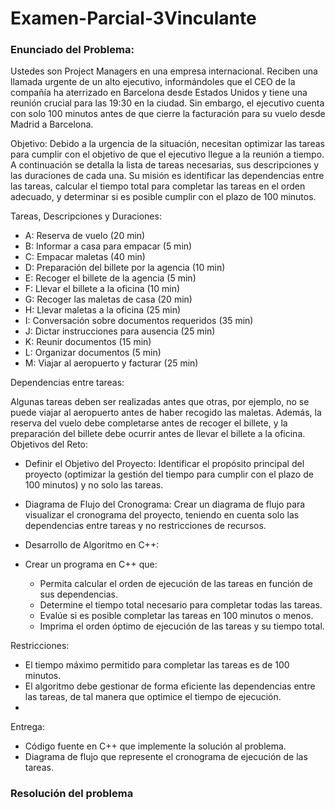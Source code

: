 # Examen-Parcial-3Vinculante

### Enunciado del Problema:

Ustedes son Project Managers en una empresa internacional. Reciben una llamada urgente de un alto ejecutivo, informándoles que el CEO de la compañía ha aterrizado en Barcelona desde Estados Unidos y tiene una reunión crucial para las 19:30 en la ciudad. Sin embargo, el ejecutivo cuenta con solo 100 minutos antes de que cierre la facturación para su vuelo desde Madrid a Barcelona.

Objetivo: Debido a la urgencia de la situación, necesitan optimizar las tareas para cumplir con el objetivo de que el ejecutivo llegue a la reunión a tiempo. A continuación se detalla la lista de tareas necesarias, sus descripciones y las duraciones de cada una. Su misión es identificar las dependencias entre las tareas, calcular el tiempo total para completar las tareas en el orden adecuado, y determinar si es posible cumplir con el plazo de 100 minutos.

Tareas, Descripciones y Duraciones:

- A: Reserva de vuelo (20 min)
- B: Informar a casa para empacar (5 min)
- C: Empacar maletas (40 min)
- D: Preparación del billete por la agencia (10 min)
- E: Recoger el billete de la agencia (5 min)
- F: Llevar el billete a la oficina (10 min)
- G: Recoger las maletas de casa (20 min)
- H: Llevar maletas a la oficina (25 min)
- I: Conversación sobre documentos requeridos (35 min)
- J: Dictar instrucciones para ausencia (25 min)
- K: Reunir documentos (15 min)
- L: Organizar documentos (5 min)
- M: Viajar al aeropuerto y facturar (25 min)

Dependencias entre tareas:

Algunas tareas deben ser realizadas antes que otras, por ejemplo, no se puede viajar al aeropuerto antes de haber recogido las maletas.
Además, la reserva del vuelo debe completarse antes de recoger el billete, y la preparación del billete debe ocurrir antes de llevar el billete a la oficina.
Objetivos del Reto:

- Definir el Objetivo del Proyecto: Identificar el propósito principal del proyecto (optimizar la gestión del tiempo para cumplir con el plazo de 100 minutos) y no solo las tareas.

- Diagrama de Flujo del Cronograma: Crear un diagrama de flujo para visualizar el cronograma del proyecto, teniendo en cuenta solo las dependencias entre tareas y no restricciones de recursos.

- Desarrollo de Algoritmo en C++:

- Crear un programa en C++ que:
  - Permita calcular el orden de ejecución de las tareas en función de sus dependencias.
  - Determine el tiempo total necesario para completar todas las tareas.
  - Evalúe si es posible completar las tareas en 100 minutos o menos.
  - Imprima el orden óptimo de ejecución de las tareas y su tiempo total.

Restricciones:

- El tiempo máximo permitido para completar las tareas es de 100 minutos.
- El algoritmo debe gestionar de forma eficiente las dependencias entre las tareas, de tal manera que optimice el tiempo de ejecución.
- 
Entrega:

- Código fuente en C++ que implemente la solución al problema.
- Diagrama de flujo que represente el cronograma de ejecución de las tareas.

### Resolución del problema

